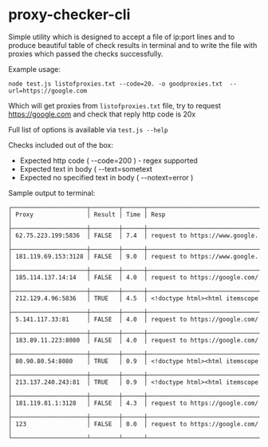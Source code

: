 # proxy-checker-cli
Simple utility which is designed to accept a file of ip:port lines and to produce beautiful table of check results in terminal and to write the file with proxies which passed the checks successfully.

Example usage:

```node test.js listofproxies.txt --code=20. -o goodproxies.txt  --url=https://google.com```

Which will get proxies from `listofproxies.txt` file, try to request https://google.com and check that reply http code is 20x

Full list of options is available via `test.js --help`

Checks included out of the box:
- Expected http code ( --code=200 ) - regex supported
- Expected text in body ( --text=sometext
- Expected no specified text in body ( --notext=error )


Sample output to terminal:
```
┌─────────────────────┬────────┬──────┬────────────────────────────────┐
│ Proxy               │ Result │ Time │ Resp                           │
├─────────────────────┼────────┼──────┼────────────────────────────────┤
│ 62.75.223.199:5836  │ FALSE  │ 7.4  │ request to https://www.google. │
├─────────────────────┼────────┼──────┼────────────────────────────────┤
│ 181.119.69.153:3128 │ FALSE  │ 9.0  │ request to https://www.google. │
├─────────────────────┼────────┼──────┼────────────────────────────────┤
│ 185.114.137.14:14   │ FALSE  │ 4.0  │ request to https://google.com/ │
├─────────────────────┼────────┼──────┼────────────────────────────────┤
│ 212.129.4.96:5836   │ TRUE   │ 4.5  │ <!doctype html><html itemscope │
├─────────────────────┼────────┼──────┼────────────────────────────────┤
│ 5.141.117.33:81     │ FALSE  │ 4.0  │ request to https://google.com/ │
├─────────────────────┼────────┼──────┼────────────────────────────────┤
│ 183.89.11.223:8080  │ FALSE  │ 4.0  │ request to https://google.com/ │
├─────────────────────┼────────┼──────┼────────────────────────────────┤
│ 80.90.80.54:8080    │ TRUE   │ 0.9  │ <!doctype html><html itemscope │
├─────────────────────┼────────┼──────┼────────────────────────────────┤
│ 213.137.240.243:81  │ TRUE   │ 0.9  │ <!doctype html><html itemscope │
├─────────────────────┼────────┼──────┼────────────────────────────────┤
│ 181.119.81.1:3128   │ FALSE  │ 4.3  │ request to https://google.com/ │
├─────────────────────┼────────┼──────┼────────────────────────────────┤
│ 123                 │ FALSE  │ 0.0  │ request to https://google.com/ │
└─────────────────────┴────────┴──────┴────────────────────────────────┘
```
